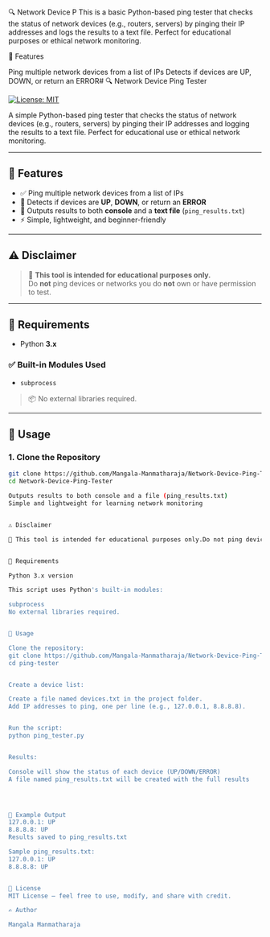 🔍 Network Device P
This is a basic Python-based ping tester that checks the status of network devices (e.g., routers, servers) by pinging their IP addresses and logs the results to a text file. Perfect for educational purposes or ethical network monitoring.

📌 Features

Ping multiple network devices from a list of IPs
Detects if devices are UP, DOWN, or return an ERROR# 🔍 Network Device Ping Tester

[![License: MIT](https://img.shields.io/badge/License-MIT-yellow.svg)](LICENSE)

A simple Python-based ping tester that checks the status of network devices (e.g., routers, servers) by pinging their IP addresses and logging the results to a text file. Perfect for educational use or ethical network monitoring.

---

## 📌 Features

- ✅ Ping multiple network devices from a list of IPs  
- 🔎 Detects if devices are **UP**, **DOWN**, or return an **ERROR**  
- 💬 Outputs results to both **console** and a **text file** (`ping_results.txt`)  
- ⚡ Simple, lightweight, and beginner-friendly  

---

## ⚠️ Disclaimer

> 🚨 **This tool is intended for educational purposes only.**  
> Do **not** ping devices or networks you do **not** own or have permission to test.

---

## 💪 Requirements

- Python **3.x**

### ✅ Built-in Modules Used
- `subprocess`

> 📦 No external libraries required.

---

## 🚀 Usage

### 1. Clone the Repository

```bash
git clone https://github.com/Mangala-Manmatharaja/Network-Device-Ping-Tester.git
cd Network-Device-Ping-Tester

Outputs results to both console and a file (ping_results.txt)
Simple and lightweight for learning network monitoring


⚠️ Disclaimer

🚨 This tool is intended for educational purposes only.Do not ping devices or networks you do not own or have permission to test.


💪 Requirements

Python 3.x version

This script uses Python's built-in modules:

subprocess
No external libraries required.


🚀 Usage

Clone the repository:
git clone https://github.com/Mangala-Manmatharaja/Network-Device-Ping-Tester.git
cd ping-tester


Create a device list:

Create a file named devices.txt in the project folder.
Add IP addresses to ping, one per line (e.g., 127.0.0.1, 8.8.8.8).


Run the script:
python ping_tester.py


Results:

Console will show the status of each device (UP/DOWN/ERROR)
A file named ping_results.txt will be created with the full results




🧪 Example Output
127.0.0.1: UP
8.8.8.8: UP
Results saved to ping_results.txt

Sample ping_results.txt:
127.0.0.1: UP
8.8.8.8: UP


📄 License
MIT License — feel free to use, modify, and share with credit.

✍️ Author

Mangala Manmatharaja
